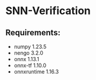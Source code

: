 # SNN-Verification
## Requirements:
- numpy                     1.23.5
- nengo                     3.2.0
- onnx                      1.13.1
- onnx-tf                   1.10.0
- onnxruntime               1.16.3
